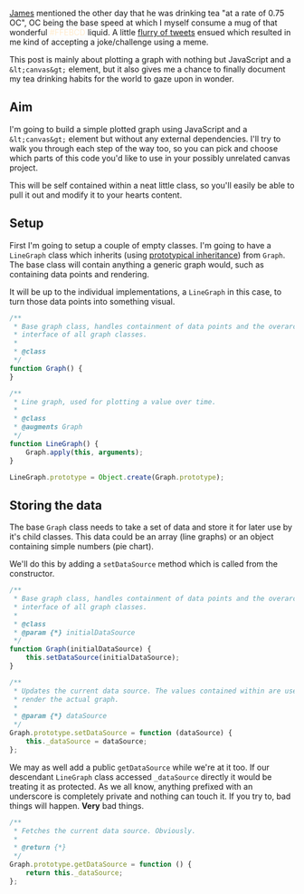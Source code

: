 [James][] mentioned the other day that he was drinking tea "at a rate of 0.75 OC", OC being the base speed at which I myself consume a mug of that wonderful <span style='color:#FFEBCD'>#FFEBCD</span> liquid. A little [flurry of tweets][tea-tweets] ensued which resulted in me kind of accepting a joke/challenge using a meme.

This post is mainly about plotting a graph with nothing but JavaScript and a `&lt;canvas&gt;` element, but it also gives me a chance to finally document my tea drinking habits for the world to gaze upon in wonder.

<!-- more -->

## Aim

I'm going to build a simple plotted graph using JavaScript and a `&lt;canvas&gt;` element but without any external dependencies. I'll try to walk you through each step of the way too, so you can pick and choose which parts of this code you'd like to use in your possibly unrelated canvas project.

This will be self contained within a neat little class, so you'll easily be able to pull it out and modify it to your hearts content.

## Setup

First I'm going to setup a couple of empty classes. I'm going to have a `LineGraph` class which inherits (using [prototypical inheritance][proto]) from `Graph`. The base class will contain anything a generic graph would, such as containing data points and rendering.

It will be up to the individual implementations, a `LineGraph` in this case, to turn those data points into something visual.

```javascript
/**
 * Base graph class, handles containment of data points and the overarching
 * interface of all graph classes.
 *
 * @class
 */
function Graph() {
}

/**
 * Line graph, used for plotting a value over time.
 *
 * @class
 * @augments Graph
 */
function LineGraph() {
	Graph.apply(this, arguments);
}

LineGraph.prototype = Object.create(Graph.prototype);
```

## Storing the data

The base `Graph` class needs to take a set of data and store it for later use by it's child classes. This data could be an array (line graphs) or an object containing simple numbers (pie chart).

We'll do this by adding a `setDataSource` method which is called from the constructor.

```javascript
/**
 * Base graph class, handles containment of data points and the overarching
 * interface of all graph classes.
 *
 * @class
 * @param {*} initialDataSource
 */
function Graph(initialDataSource) {
	this.setDataSource(initialDataSource);
}

/**
 * Updates the current data source. The values contained within are used to
 * render the actual graph.
 *
 * @param {*} dataSource
 */
Graph.prototype.setDataSource = function (dataSource) {
	this._dataSource = dataSource;
};
```

We may as well add a public `getDataSource` while we're at it too. If our descendant `LineGraph` class accessed `_dataSource` directly it would be treating it as protected. As we all know, anything prefixed with an underscore is completely private and nothing can touch it. If you try to, bad things will happen. **Very** bad things.

```javascript
/**
 * Fetches the current data source. Obviously.
 *
 * @return {*}
 */
Graph.prototype.getDataSource = function () {
	return this._dataSource;
};
```

[james]: https://twitter.com/jamesfublo
[tea-tweets]: http://www.exquisitetweets.com/tweets?eids=EjQYN9DC57.EjRXe1BtqC.ElgZl6JxF6.ElhqBY5I1Q.Elhyot1C20.ElhGxGBZoi
[proto]: http://oli.me.uk/2013/06/01/prototypical-inheritance-done-right/
